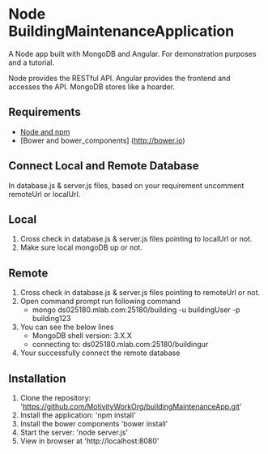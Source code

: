 # Node BuildingMaintenanceApplication

A Node app built with MongoDB and Angular. For demonstration purposes and a tutorial.

Node provides the RESTful API. Angular provides the frontend and accesses the API. MongoDB stores like a hoarder.

## Requirements

- [Node and npm](http://nodejs.org)
- [Bower and bower_components] (http://bower.io)

## Connect Local and Remote Database
   In database.js & server.js files, based on your requirement uncomment remoteUrl or localUrl.

## Local
1. Cross check in database.js & server.js files pointing to localUrl or not.
2. Make sure local mongoDB up or not.

## Remote
1. Cross check in database.js & server.js files pointing to remoteUrl or not.
2. Open command prompt run following command
   - mongo ds025180.mlab.com:25180/building -u buildingUser -p building123
3. You can see the below lines
   - MongoDB shell version: 3.X.X
   - connecting to: ds025180.mlab.com:25180/buildingur
4. Your successfully connect the remote database

## Installation

1. Clone the repository: 'https://github.com/MotivityWorkOrg/buildingMaintenanceApp.git'
2. Install the application: 'npm install'
3. Install the bower components 'bower install'
3. Start the server: 'node server.js'
4. View in browser at 'http://localhost:8080'
